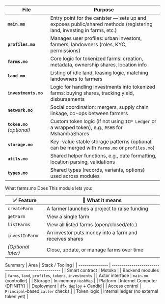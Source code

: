 | File                        | Purpose                                                                                                               |
| --------------------------- | --------------------------------------------------------------------------------------------------------------------- |
| **`main.mo`**               | Entry point for the canister — sets up and exposes public/shared methods (registering land, investing in farms, etc.) |
| **`profiles.mo`**           | Manages user profiles: urban investors, farmers, landowners (roles, KYC, permissions)                                 |
| **`farms.mo`**              | Core logic for tokenized farms: creation, metadata, ownership shares, location info                                   |
| **`land.mo`**               | Listing of idle land, leasing logic, matching landowners to farmers                                                   |
| **`investments.mo`**        | Logic for handling investments into tokenized farms: buying shares, tracking yield, disbursements                     |
| **`network.mo`**            | Social coordination: mergers, supply chain linkage, co-ops between farmers                                            |
| **`token.mo`** *(optional)* | Custom token logic (if not using `ICP Ledger` or a wrapped token), e.g., `MSHB` for MshambaShares                     |
| **`storage.mo`**            | Key-value stable storage patterns (optional: can be merged with `farms.mo` or `profiles.mo`)                          |
| **`utils.mo`**              | Shared helper functions, e.g., date formatting, location parsing, validations                                         |
| **`types.mo`**              | Shared types (records, variants, options) used across modules                                                         |




What farms.mo Does
This module lets you:

| ✅ Feature          | 🧠 What it means                                       |
| ------------------ | ------------------------------------------------------ |
| `createFarm`       | A farmer launches a project to raise funding           |
| `getFarm`          | View a single farm                                     |
| `listFarms`        | View all listed farms (open/closed/etc.)               |
| `investInFarm`     | An investor puts money into a farm and receives shares |
| *(Optional later)* | Close, update, or manage farms over time               |



Summary
| Area            | Stack / Tooling                                      |
| --------------- | ---------------------------------------------------- |
| Smart contract  | Motoko                                               |
| Backend modules | `farms`, `land`, `profiles`, `tokens`, `investments` |
| Actor interface | `main.mo` (controller)                               |
| Storage         | In-memory `HashMap`                                  |
| Platform        | Internet Computer (DFINITY)                          |
| Deployment      | `dfx deploy` + Candid                                |
| Access control  | `Principal`-based `caller` checks                    |
| Token logic     | Internal ledger (no external token yet)              |
